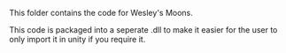 This folder contains the code for Wesley's Moons.

This code is packaged into a seperate .dll to make it easier for the user to only import it in unity if you require it.
